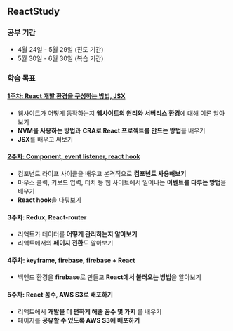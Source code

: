 ## ReactStudy
### 공부 기간
- 4월 24일 - 5월 29일 (진도 기간)
- 5월 30일 - 6월 30일 (복습 기간)
### 학습 목표

#### [1주차: React 개발 환경을 구성하는 방법, JSX](https://github.com/yujiah-github/ReactStudy/tree/main/1week)
- 웹사이트가 어떻게 동작하는지 **웹사이트의 원리와 서버리스 환경**에 대해 이론 알아보기
- **NVM을 사용하는 방법**과 **CRA로 React 프로젝트를 만드는 방법**을 배우기
- **JSX**를 배우고 써보기

#### [2주차: Component, event listener, react hook](https://github.com/yujiah-github/ReactStudy/tree/main/2week)
- 컴포넌트 라이프 사이클을 배우고 본격적으로 **컴포넌트 사용해보기**
- 마우스 클릭, 키보드 입력, 터치 등 웹 사이트에서 일어나는 **이벤트를 다루는 방법**을 배우기
- **React hook**을 다뤄보기

#### 3주차: Redux, React-router
- 리액트가 데이터를 **어떻게 관리하는지 알아보기**
- 리액트에서의 **페이지 전환**도 알아보기

#### 4주차: keyframe, firebase, firebase + React
- 백엔드 환경을 **firebase**로 만들고 **React에서 불러오는 방법**을 알아보기

#### 5주차: React 꼼수, AWS S3로 배포하기
- 리액트에서 **개발을 더 편하게 해줄 꼼수 몇 가지** 를 배우기
- 페이지를 **공유할 수 있도록 AWS S3에 배포하기**
